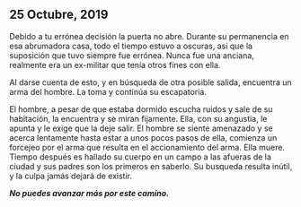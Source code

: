 
## 25 Octubre, 2019

Debido a tu errónea decisión la puerta no abre. Durante su permanencia en esa abrumadora casa, todo el tiempo estuvo a oscuras, así que la suposición que tuvo siempre fue errónea. Nunca fue una anciana, realmente era un ex-militar que tenía otros fines con ella. 

Al darse cuenta de esto, y en búsqueda de otra posible salida, encuentra un arma del hombre. La toma y continúa su escapatoria.

El hombre, a pesar de que estaba dormido escucha ruidos y sale de su habitación, la encuentra y se miran fijamente. Ella, con su angustia, le apunta y le exige que la deje salir. El hombre se siente amenazado y se acerca lentamente hasta estar a unos pocos pasos de ella, comienza un forcejeo por el arma que resulta en el accionamiento del arma. Ella muere. Tiempo después es hallado su cuerpo en un campo a las afueras de la ciudad y sus padres son los primeros en saberlo. Su busqueda resulta inútil, y la culpa jamás dejará de existir.


_**No puedes avanzar más por este camino.**_
 
